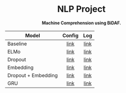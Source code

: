 
<h1 align="center">
  <br>
  NLP Project
  <br>
</h1>

<h4 align="center">Machine Comprehension using BiDAF.</h4>

| Model         | Config        | Log    |
| ------------- |:-------------:| :-----:|
| Baseline      | [link](https://github.com/RobinWeitzel/NLPProject/blob/master/output/config.json) | [link](https://github.com/RobinWeitzel/NLPProject/tree/master/output/log) |
| ELMo      | [link](https://github.com/RobinWeitzel/NLPProject/blob/master/output_elmo/config.json) | [link](https://github.com/RobinWeitzel/NLPProject/tree/master/output_elmo/log) |
| Dropout      | [link](https://github.com/RobinWeitzel/NLPProject/blob/master/output_elmo_dropout/config.json) | [link](https://github.com/RobinWeitzel/NLPProject/tree/master/output_elmo_dropout/log) |
| Embedding      | [link](https://github.com/RobinWeitzel/NLPProject/blob/master/output_elmo_embedding/config.json) | [link](https://github.com/RobinWeitzel/NLPProject/tree/master/output_elmo_embedding/log) |
| Dropout + Embedding      | [link](https://github.com/RobinWeitzel/NLPProject/blob/master/output_elmo_embedding_dropout/config.json) | [link](https://github.com/RobinWeitzel/NLPProject/tree/master/output_elmo_embedding_dropout/log) |
| GRU      | [link](https://github.com/RobinWeitzel/NLPProject/blob/master/output_elmo_gru/config.json) | [link](https://github.com/RobinWeitzel/NLPProject/tree/master/output_elmo_gru/log) |